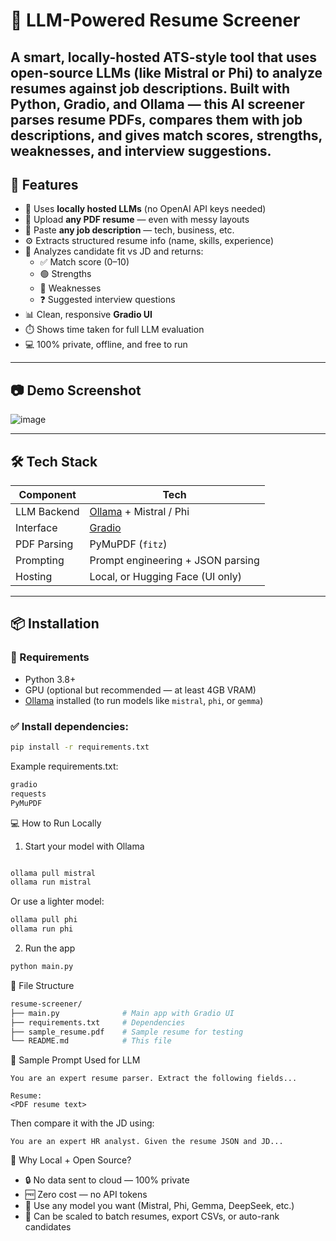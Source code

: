 # 💼 LLM-Powered Resume Screener

A smart, locally-hosted ATS-style tool that uses **open-source LLMs** (like Mistral or Phi) to analyze resumes against job descriptions. Built with Python, Gradio, and Ollama — this AI screener parses resume PDFs, compares them with job descriptions, and gives match scores, strengths, weaknesses, and interview suggestions.
---

## 🚀 Features

- 🧠 Uses **locally hosted LLMs** (no OpenAI API keys needed)
- 📄 Upload **any PDF resume** — even with messy layouts
- 📝 Paste **any job description** — tech, business, etc.
- ⚙️ Extracts structured resume info (name, skills, experience)
- 🎯 Analyzes candidate fit vs JD and returns:
  - ✅ Match score (0–10)
  - 🟢 Strengths
  - 🔴 Weaknesses
  - ❓ Suggested interview questions
- 📊 Clean, responsive **Gradio UI**
- ⏱️ Shows time taken for full LLM evaluation
- 💻 100% private, offline, and free to run

---

## 📷 Demo Screenshot

![image](https://github.com/user-attachments/assets/f53efe8c-c56f-4d2e-913e-82a7fbf39d8c)

---

## 🛠️ Tech Stack

| Component        | Tech                              |
|------------------|-----------------------------------|
| LLM Backend      | [Ollama](https://ollama.com) + Mistral / Phi |
| Interface        | [Gradio](https://gradio.app)      |
| PDF Parsing      | PyMuPDF (`fitz`)                  |
| Prompting        | Prompt engineering + JSON parsing |
| Hosting          | Local, or Hugging Face (UI only)  |

---

## 📦 Installation

### 🔧 Requirements
- Python 3.8+
- GPU (optional but recommended — at least 4GB VRAM)
- [Ollama](https://ollama.com/) installed (to run models like `mistral`, `phi`, or `gemma`)

### ✅ Install dependencies:
```bash
pip install -r requirements.txt
```
Example requirements.txt:
```bash
gradio
requests
PyMuPDF
```
💻 How to Run Locally
1. Start your model with Ollama
```bash

ollama pull mistral
ollama run mistral
```
Or use a lighter model:

```bash
ollama pull phi
ollama run phi
```
2. Run the app
```bash
python main.py
```
📁 File Structure
```bash
resume-screener/
├── main.py              # Main app with Gradio UI
├── requirements.txt     # Dependencies
├── sample_resume.pdf    # Sample resume for testing
└── README.md            # This file
```
🧠 Sample Prompt Used for LLM
```text
You are an expert resume parser. Extract the following fields...

Resume:
<PDF resume text>
```
Then compare it with the JD using:

```text
You are an expert HR analyst. Given the resume JSON and JD...
```

🙋 Why Local + Open Source?

- 🔒 No data sent to cloud — 100% private
- 🆓 Zero cost — no API tokens
- 🧠 Use any model you want (Mistral, Phi, Gemma, DeepSeek, etc.)
- 🔧 Can be scaled to batch resumes, export CSVs, or auto-rank candidates

